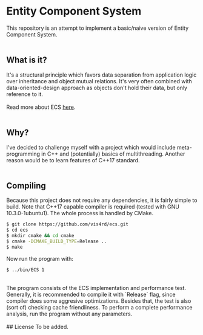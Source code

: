 # Entity Component System
This repository is an attempt to implement a basic/naive version of Entity Component System.<br>
<br>
## What is it?
It's a structural principle which favors data separation from application logic over inheritance and object mutual relations. It's very often combined with data-oriented-design approach as objects don't hold their data, but only reference to it.<br>
<br>
Read more about ECS [here](https://en.wikipedia.org/wiki/Entity_component_system "Entity Component System - Wikipedia").<br>
<br>
## Why?
I've decided to challenge myself with a project which would include meta-programming in C++ and (potentially) basics of multithreading. Another reason would be to learn features of C++17 standard.<br>
<br>
## Compiling
Because this project does not require any dependencies, it is fairly simple to build. Note that C++17 capable compiler is required (tested with GNU 10.3.0-1ubuntu1). The whole process is handled by CMake.<br>
```bash
$ git clone https://github.com/vis4rd/ecs.git
$ cd ecs
$ mkdir cmake && cd cmake
$ cmake -DCMAKE_BUILD_TYPE=Release ..
$ make
```
Now run the program with:
```bash
$ ../bin/ECS 1
```
<br>
The program consists of the ECS implementation and performance test. Generally, it is recommended to compile it with `Release` flag, since compiler does some aggresive optimizations. Besides that, the test is also (sort of) checking cache friendliness. To perform a complete performance analysis, run the program without any parameters.<br>
<br>
## License
To be added.

